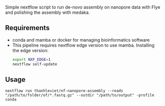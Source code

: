 Simple nextflow script to run de-novo assembly on nanopore data with Flye and polishing the assembly with medaka.

## Requirements

- conda and mamba or docker for managing bioinformatics software
- This pipeline requires nextflow edge version to use mamba.
  Installing the edge version:
  ```bash
  export NXF_EDGE=1
  nextflow self-update
  ```
## Usage

```
nextflow run thanhleviet/nf-nanopore-assembly --reads "/path/to/folder/of/*.fastq.gz" --outdir "/path/to/output" -profile conda
```
